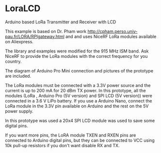 # LoraLCD
Arduino based LoRa Transmitter and Receiver with LCD

This example is based on Dr. Pham work http://cpham.perso.univ-pau.fr/LORA/RPIgateway.html and and uses NiceRF LoRa modules available on Aliexpress. 

The library and examples were modified for the 915 MHz ISM band. Ask NiceRF to provide the LoRa modules with the correct frequency for you country.

The diagram of Arduino Pro Mini connection and pictures of the prototype are included.

The LoRa modules must be connected with a 3.3V power source and the current is up to 200 mA for 20 dBm TX power. In this prototype, all the modules (LoRa , Arduino Pro (5V version)  and SPI LCD (5V version)) were connected in a 3.6 V LiPo battery. If you use a Arduino Nano, connect the LoRa module in the 3.3V pin available on Arduino and the rest on the 5V power supply.

In this prototype was used a 20x4 SPI LCD module was used to save some digital pins.

If you want more pins, the LoRA module TXEN and RXEN pins are connected to Arduino digital pins, but they can be connected to VCC using 10k pull-up resistors if you don't want disable RX and TX.

